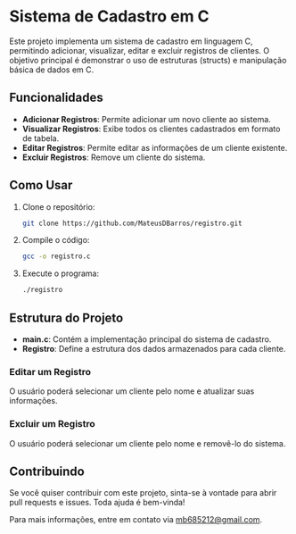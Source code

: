 # Sistema de Cadastro em C

Este projeto implementa um sistema de cadastro em linguagem C, permitindo adicionar, visualizar, editar e excluir registros de clientes. O objetivo principal é demonstrar o uso de estruturas (structs) e manipulação básica de dados em C.

## Funcionalidades

- **Adicionar Registros**: Permite adicionar um novo cliente ao sistema.
- **Visualizar Registros**: Exibe todos os clientes cadastrados em formato de tabela.
- **Editar Registros**: Permite editar as informações de um cliente existente.
- **Excluir Registros**: Remove um cliente do sistema.

## Como Usar

1. Clone o repositório:
    ```bash
    git clone https://github.com/MateusDBarros/registro.git
    ```
2. Compile o código:
    ```bash
    gcc -o registro.c
    ```
3. Execute o programa:
    ```bash
    ./registro
    ```

## Estrutura do Projeto

- **main.c**: Contém a implementação principal do sistema de cadastro.
- **Registro**: Define a estrutura dos dados armazenados para cada cliente.

### Editar um Registro

O usuário poderá selecionar um cliente pelo nome e atualizar suas informações.

### Excluir um Registro

O usuário poderá selecionar um cliente pelo nome e removê-lo do sistema.

## Contribuindo

Se você quiser contribuir com este projeto, sinta-se à vontade para abrir pull requests e issues. Toda ajuda é bem-vinda!

Para mais informações, entre em contato via [mb685212@gmail.com](mailto:mb685212@gmail.com).

